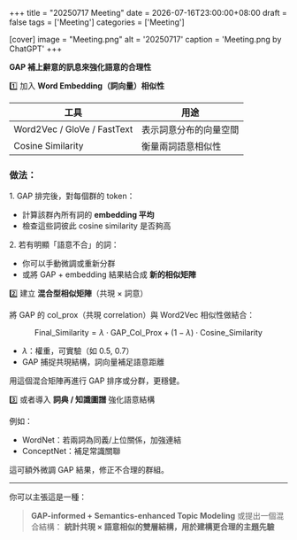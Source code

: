 +++
title = "20250717 Meeting"
date = 2026-07-16T23:00:00+08:00
draft =  false
tags = ['Meeting']
categories = ['Meeting']

[cover]
    image =  "Meeting.png"
    alt = '20250717'
    caption = 'Meeting.png by ChatGPT'
+++


**GAP 補上辭意的訊息來強化語意的合理性**

1️⃣ 加入 **Word Embedding（詞向量）相似性**

| 工具                          | 用途          |
| --------------------------- | ----------- |
| Word2Vec / GloVe / FastText | 表示詞意分布的向量空間 |
| Cosine Similarity           | 衡量兩詞語意相似性   |

### 做法：

1️. GAP 排完後，對每個群的 token：

* 計算該群內所有詞的 **embedding 平均**
* 檢查這些詞彼此 cosine similarity 是否夠高

2️. 若有明顯「語意不合」的詞：

* 你可以手動微調或重新分群
* 或將 GAP + embedding 結果結合成 **新的相似矩陣**


2️⃣ 建立 **混合型相似矩陣**（共現 × 詞意）

將 GAP 的 col\_prox（共現 correlation）與 Word2Vec 相似性做結合：

$$
\text{Final\_Similarity} = \lambda \cdot \text{GAP\_Col\_Prox} + (1 - \lambda) \cdot \text{Cosine\_Similarity}
$$

* $\lambda$：權重，可實驗（如 0.5, 0.7）
* GAP 捕捉共現結構，詞向量補足語意距離

用這個混合矩陣再進行 GAP 排序或分群，更穩健。


3️⃣ 或者導入 **詞典 / 知識圖譜** 強化語意結構

例如：

* WordNet：若兩詞為同義/上位關係，加強連結
* ConceptNet：補足常識關聯

這可額外微調 GAP 結果，修正不合理的群組。

---

你可以主張這是一種：

> **GAP-informed + Semantics-enhanced Topic Modeling**
> 或提出一個混合結構：
> **統計共現 × 語意相似的雙層結構，用於建構更合理的主題先驗**

